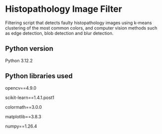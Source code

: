 # Histopathology Image Filter
Filtering script that detects faulty histopathology images using k-means clustering of the most common colors, and computer vision methods such as edge detection, blob detection and blur detection.

## Python version
Python 3.12.2

## Python libraries used
opencv==4.9.0

scikit-learn==1.4.1.post1

colormath==3.0.0

matplotlib==3.8.3

numpy==1.26.4
